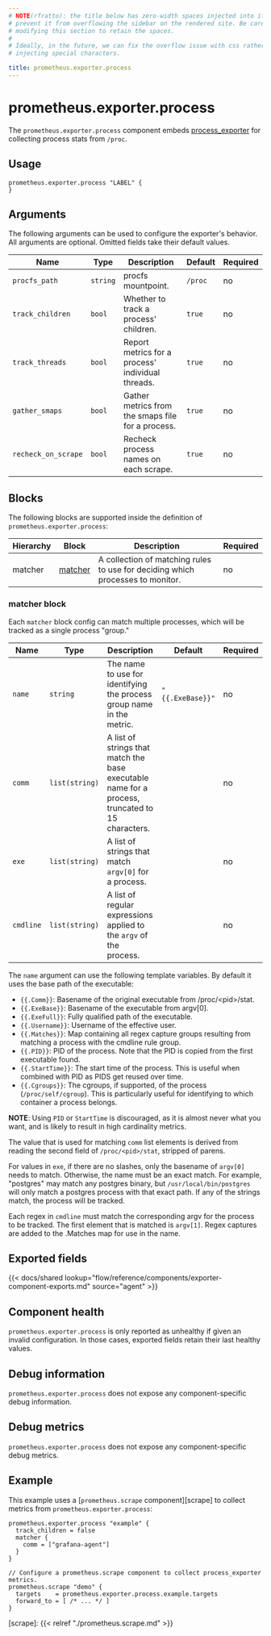 ```yaml
---
# NOTE(rfratto): the title below has zero-width spaces injected into it to
# prevent it from overflowing the sidebar on the rendered site. Be careful when
# modifying this section to retain the spaces.
#
# Ideally, in the future, we can fix the overflow issue with css rather than
# injecting special characters.

title: prometheus.exporter.​process
---
```


# prometheus.exporter.process
The `prometheus.exporter.process` component embeds
[process_exporter](https://github.com/ncabatoff/process-exporter) for collecting process stats from `/proc`.

## Usage

```river
prometheus.exporter.process "LABEL" {
}
```

## Arguments
The following arguments can be used to configure the exporter's behavior.
All arguments are optional. Omitted fields take their default values.

Name | Type | Description | Default | Required
---- | ---- | ----------- | ------- | --------
`procfs_path`       | `string`                 | procfs mountpoint. | `/proc` | no
`track_children`    | `bool`                   | Whether to track a process' children. | `true` | no
`track_threads`     | `bool`                   | Report metrics for a process' individual threads.  | `true` | no
`gather_smaps`      | `bool`                   | Gather metrics from the smaps file for a process. | `true` | no
`recheck_on_scrape` | `bool`                   | Recheck process names on each scrape. | `true` | no

## Blocks
The following blocks are supported inside the definition of `prometheus.exporter.process`:

Hierarchy        | Block      | Description | Required
---------------- | ---------- | ----------- | --------
matcher          | [matcher][]  | A collection of matching rules to use for deciding which processes to monitor. | no

[matcher]: #matcher-block

### matcher block
Each `matcher` block config can match multiple processes, which will be tracked as a single process "group."

Name | Type | Description | Default | Required
---- | ---- | ----------- | ------- | --------
`name`       | `string`        | The name to use for identifying the process group name in the metric. | `"{{.ExeBase}}"` | no
`comm`       | `list(string)`  | A list of strings that match the base executable name for a process, truncated to 15 characters.  | | no
`exe`        | `list(string)`  | A list of strings that match `argv[0]` for a process. | | no
`cmdline`    | `list(string)`  | A list of regular expressions applied to the `argv` of the process. | | no

The `name` argument can use the following template variables. By default it uses the base path of the executable:
- `{{.Comm}}`:      Basename of the original executable from /proc/\<pid\>/stat.
- `{{.ExeBase}}`:   Basename of the executable from argv[0].
- `{{.ExeFull}}`:   Fully qualified path of the executable.
- `{{.Username}}`:  Username of the effective user.
- `{{.Matches}}`:   Map containing all regex capture groups resulting from matching a process with the cmdline rule group.
- `{{.PID}}`:       PID of the process. Note that the PID is copied from the first executable found.
- `{{.StartTime}}`: The start time of the process. This is useful when combined with PID as PIDS get reused over time.
- `{{.Cgroups}}`: The cgroups, if supported, of the process (`/proc/self/cgroup`). This is particularly useful for identifying to which container a process belongs.

**NOTE**: Using `PID` or `StartTime` is discouraged, as it is almost never what you want, and is likely to result in high cardinality metrics.

The value that is used for matching `comm` list elements is derived from reading the second field of `/proc/<pid>/stat`, stripped of parens.

For values in `exe`, if there are no slashes, only the basename of `argv[0]` needs to match. Otherwise, the name must be an exact match. For example, "postgres" may match any postgres binary, but `/usr/local/bin/postgres` will only match a postgres process with that exact path. If any of the strings match, the process will be tracked.

Each regex in `cmdline` must match the corresponding argv for the process to be tracked. The first element that is matched is `argv[1]`. Regex captures are added to the .Matches map for use in the name.

## Exported fields

{{< docs/shared lookup="flow/reference/components/exporter-component-exports.md" source="agent" >}}

## Component health

`prometheus.exporter.process` is only reported as unhealthy if given
an invalid configuration. In those cases, exported fields retain their last
healthy values.

## Debug information

`prometheus.exporter.process` does not expose any component-specific
debug information.

## Debug metrics

`prometheus.exporter.process` does not expose any component-specific
debug metrics.

## Example

This example uses a [`prometheus.scrape` component][scrape] to collect metrics
from `prometheus.exporter.process`:

```river
prometheus.exporter.process "example" {
  track_children = false
  matcher {
    comm = ["grafana-agent"]
  }
}

// Configure a prometheus.scrape component to collect process_exporter metrics.
prometheus.scrape "demo" {
  targets    = prometheus.exporter.process.example.targets
  forward_to = [ /* ... */ ]
}
```

[scrape]: {{< relref "./prometheus.scrape.md" >}}
